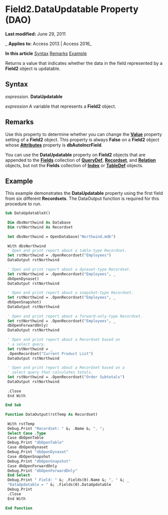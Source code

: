 
# Field2.DataUpdatable Property (DAO)

 **Last modified:** June 29, 2011

 _ **Applies to:** Access 2013 | Access 2016_

 **In this article**
[Syntax](#sectionSection0)
[Remarks](#sectionSection1)
[Example](#sectionSection2)


Returns a value that indicates whether the data in the field represented by a  **Field2** object is updatable.

## Syntax
<a name="sectionSection0"> </a>

 _expression_. **DataUpdatable**

 _expression_ A variable that represents a **Field2** object.


## Remarks
<a name="sectionSection1"> </a>

Use this property to determine whether you can change the  **[Value](6c0f9a8d-f51a-b8cf-8830-f8d960a1d08c.md)** property setting of a **Field2** object. This property is always **False** on a **Field2** object whose **[Attributes](8e6f6afb-1a89-7315-c129-cf7ff19e0ca9.md)** property is **dbAutoIncrField**.

You can use the  **DataUpdatable** property on **Field2** objects that are appended to the **[Fields](4be3ba07-20c1-d958-c1b8-7dd8b4731f60.md)** collection of **[QueryDef](0b3d901c-345d-42a2-f5f1-fb09cc562e27.md)**, **[Recordset](9774232c-e6da-175b-fc7f-ed2ab7908fa0.md)**, and **[Relation](46d6dfaf-a97d-3abd-0b4b-396a41eb3be7.md)** objects, but not the **Fields** collection of **[Index](92c32cad-ec8a-1243-1d18-83f50b269ecb.md)** or **[TableDef](715146b6-c62a-abff-28ee-e6bbe3c08adf.md)** objects.


## Example
<a name="sectionSection2"> </a>

This example demonstrates the  **DataUpdatable** property using the first field from six different **Recordsets**. The DataOutput function is required for this procedure to run.


```vb
Sub DataUpdatableX() 
 
 Dim dbsNorthwind As Database 
 Dim rstNorthwind As Recordset 
 
 Set dbsNorthwind = OpenDatabase("Northwind.mdb") 
 
 With dbsNorthwind 
 ' Open and print report about a table-type Recordset. 
 Set rstNorthwind = .OpenRecordset("Employees") 
 DataOutput rstNorthwind 
 
 ' Open and print report about a dynaset-type Recordset. 
 Set rstNorthwind = .OpenRecordset("Employees", _ 
 dbOpenDynaset) 
 DataOutput rstNorthwind 
 
 ' Open and print report about a snapshot-type Recordset. 
 Set rstNorthwind = .OpenRecordset("Employees", _ 
 dbOpenSnapshot) 
 DataOutput rstNorthwind 
 
 ' Open and print report about a forward-only-type Recordset. 
 Set rstNorthwind = .OpenRecordset("Employees", _ 
 dbOpenForwardOnly) 
 DataOutput rstNorthwind 
 
 ' Open and print report about a Recordset based on 
 ' a select query. 
 Set rstNorthwind = _ 
 .OpenRecordset("Current Product List") 
 DataOutput rstNorthwind 
 
 ' Open and print report about a Recordset based on a 
 ' select query that calculates totals. 
 Set rstNorthwind = .OpenRecordset("Order Subtotals") 
 DataOutput rstNorthwind 
 
 .Close 
 End With 
 
End Sub 
 
Function DataOutput(rstTemp As Recordset) 
 
 With rstTemp 
 Debug.Print "Recordset: " &; .Name &; ", "; 
 Select Case .Type 
 Case dbOpenTable 
 Debug.Print "dbOpenTable" 
 Case dbOpenDynaset 
 Debug.Print "dbOpenDynaset" 
 Case dbOpenSnapshot 
 Debug.Print "dbOpenSnapshot" 
 Case dbOpenForwardOnly 
 Debug.Print "dbOpenForwardOnly" 
 End Select 
 Debug.Print " Field: " &; .Fields(0).Name &; ", " &; _ 
 "DataUpdatable = " &; .Fields(0).DataUpdatable 
 Debug.Print 
 .Close 
 End With 
 
End Function
```

